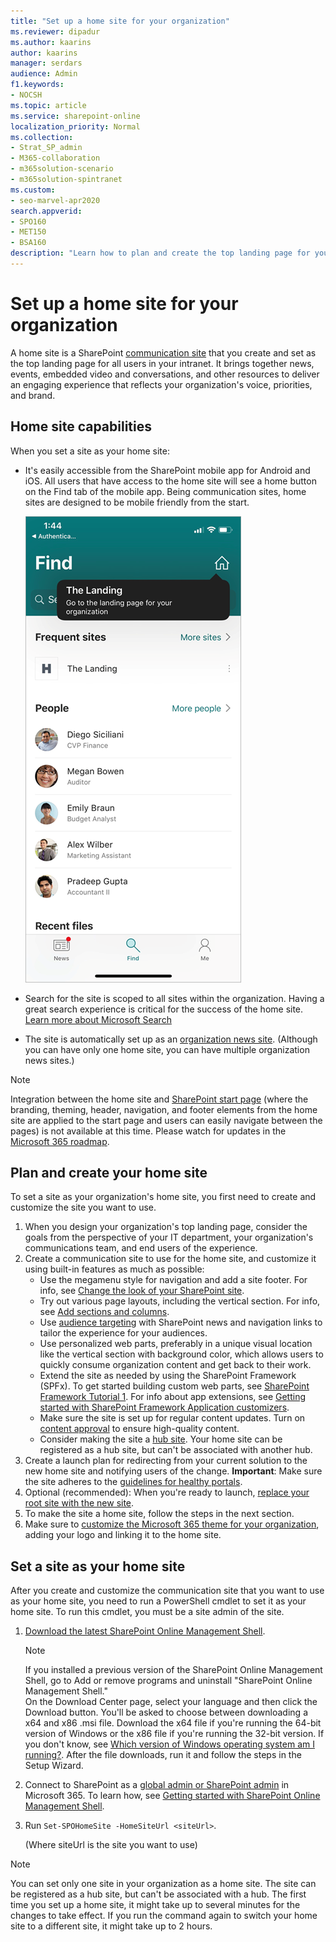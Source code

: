 ```yaml
---
title: "Set up a home site for your organization"
ms.reviewer: dipadur
ms.author: kaarins
author: kaarins
manager: serdars
audience: Admin
f1.keywords:
- NOCSH
ms.topic: article
ms.service: sharepoint-online
localization_priority: Normal
ms.collection:  
- Strat_SP_admin
- M365-collaboration
- m365solution-scenario
- m365solution-spintranet
ms.custom:
- seo-marvel-apr2020
search.appverid:
- SPO160
- MET150
- BSA160
description: "Learn how to plan and create the top landing page for your organization, and then set it as your home site."
---
```


# Set up a home site for your organization
  
A home site is a SharePoint [communication site](https://support.office.com/article/94A33429-E580-45C3-A090-5512A8070732) that you create and set as the top landing page for all users in your intranet. It brings together news, events, embedded video and conversations, and other resources to deliver an engaging experience that reflects your organization's voice, priorities, and brand. 

## Home site capabilities

When you set a site as your home site:

- It's easily accessible from the SharePoint mobile app for Android and iOS. All users that have access to the home site will see a home button on the Find tab of the mobile app. Being communication sites, home sites are designed to be mobile friendly from the start.

    ![Link to the home site in the SharePoint mobile app](media/home-site-fre.png)

- Search for the site is scoped to all sites within the organization. Having a great search experience is critical for the success of the home site. [Learn more about Microsoft Search](/microsoftsearch/overview-microsoft-search)

- The site is automatically set up as an [organization news site](organization-news-site.md). (Although you can have only one home site, you can have multiple organization news sites.)

> [!NOTE]
> Integration between the home site and [SharePoint start page](https://support.office.com/article/6b85097a-87e0-4611-a29a-dfd49b1a1220) (where the branding, theming, header, navigation, and footer elements from the home site are applied to the start page and users can easily navigate between the pages) is not available at this time. Please watch for updates in the [Microsoft 365 roadmap](https://www.microsoft.com/microsoft-365/roadmap?filters=SharePoint).

## Plan and create your home site

To set a site as your organization's home site, you first need to create and customize the site you want to use.

1. When you design your organization's top landing page, consider the goals from the perspective of your IT department, your organization's communications team, and end users of the experience.
2. Create a communication site to use for the home site, and customize it using built-in features as much as possible:
    - Use the megamenu style for navigation and add a site footer. For info, see [Change the look of your SharePoint site](https://support.office.com/article/06bbadc3-6b04-4a60-9d14-894f6a170818).
    - Try out various page layouts, including the vertical section. For info, see [Add sections and columns](https://support.office.com/article/fc491eb4-f733-4825-8fe2-e1ed80bd0899).
    - Use [audience targeting](https://support.office.com/article/68113d1b-be99-4d4c-a61c-73b087f48a81) with SharePoint news and navigation links to tailor the experience for your audiences.
    - Use personalized web parts, preferably in a unique visual location like the vertical section with background color, which allows users to quickly consume organization content and get back to their work. 
    - Extend the site as needed by using the SharePoint Framework (SPFx). To get started building custom web parts, see [SharePoint Framework Tutorial 1](https://www.youtube.com/watch?v=S3tG2DE8tR8). For info about app extensions, see [Getting started with SharePoint Framework Application customizers](https://www.youtube.com/watch?v=gp056PEZoRQ&list=PLR9nK3mnD-OV6WhWHOMAvW-T_EBGKIs3u&index=18&t=0s).
    - Make sure the site is set up for regular content updates. Turn on [content approval](https://support.office.com/article/a8b2e689-d4a1-4639-8028-333c0ece30d9) to ensure high-quality content.
    - Consider making the site a [hub site](create-hub-site.md). Your home site can be registered as a hub site, but can't be associated with another hub.
3. Create a launch plan for redirecting from your current solution to the new home site and notifying users of the change.
**Important**: Make sure the site adheres to the [guidelines for healthy portals](https://Aka.ms/portalhealth).
4. Optional (recommended): When you're ready to launch, [replace your root site with the new site](modern-root-site.md#replace-your-root-site).
5. To make the site a home site, follow the steps in the next section.
6. Make sure to [customize the Microsoft 365 theme for your organization](/office365/admin/setup/customize-your-organization-theme), adding your logo and linking it to the home site. 

## Set a site as your home site

After you create and customize the communication site that you want to use as your home site, you need to run a PowerShell cmdlet to set it as your home site. To run this cmdlet, you must be a site admin of the site.

1. [Download the latest SharePoint Online Management Shell](https://go.microsoft.com/fwlink/p/?LinkId=255251).

    > [!NOTE]
    > If you installed a previous version of the SharePoint Online Management Shell, go to Add or remove programs and uninstall "SharePoint Online Management Shell." <br>On the Download Center page, select your language and then click the Download button. You'll be asked to choose between downloading a x64 and x86 .msi file. Download the x64 file if you're running the 64-bit version of Windows or the x86 file if you're running the 32-bit version. If you don't know, see [Which version of Windows operating system am I running?](https://support.microsoft.com/help/13443/windows-which-operating-system). After the file downloads, run it and follow the steps in the Setup Wizard.

2. Connect to SharePoint as a [global admin or SharePoint admin](/sharepoint/sharepoint-admin-role) in Microsoft 365. To learn how, see [Getting started with SharePoint Online Management Shell](/powershell/sharepoint/sharepoint-online/connect-sharepoint-online).
    
3. Run `Set-SPOHomeSite -HomeSiteUrl <siteUrl>`.

    (Where siteUrl is the site you want to use)

> [!NOTE]
> You can set only one site in your organization as a home site. The site can be registered as a hub site, but can't be associated with a hub. The first time you set up a home site, it might take up to several minutes for the changes to take effect. If you run the command again to switch your home site to a different site, it might take up to 2 hours.
